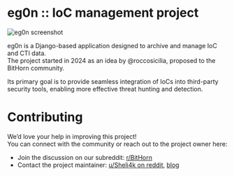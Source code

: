 # eg0n :: IoC management project

![eg0n screenshot](https://github.com)

eg0n is a Django-based application designed to archive and manage IoC and CTI data.  
The project started in 2024 as an idea by @roccosicilia, proposed to the BitHorn community.  

Its primary goal is to provide seamless integration of IoCs into third-party security tools, enabling more effective threat hunting and detection.

# Contributing

We’d love your help in improving this project!  
You can connect with the community or reach out to the project owner here:

- Join the discussion on our subreddit: [r/BitHorn](https://www.reddit.com/r/BitHorn)  
- Contact the project maintainer: [u/Sheli4k on reddit](https://www.reddit.com/user/Sheli4k), [blog](https://www.roccosicilia.com/about)